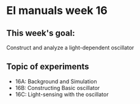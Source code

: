 # EI manuals week 16

## This week's goal: 
Construct and analyze a light-dependent oscillator 

## Topic of experiments
- 16A: Background and Simulation
- 16B: Constructing Basic oscillator 
- 16C: Light-sensing with the oscillator


